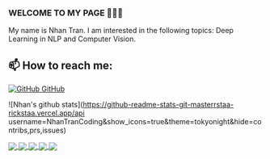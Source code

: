 ### WELCOME TO MY PAGE 👋👋👋
My name is Nhan Tran. I am interested in the following topics: Deep Learning in NLP and Computer Vision.<br>
## 📫 How to reach me: 
[![GitHub](https://i.stack.imgur.com/tskMh.png) GitHub](https://github.com/NhanTranCoding/)<br>

![Nhan's github stats](https://github-readme-stats-git-masterrstaa-rickstaa.vercel.app/api  username=NhanTranCoding&show_icons=true&theme=tokyonight&hide=contribs,prs,issues)

<a href="https://github.com/NhanTranCoding/CNN_Predict_Natural_Scenes/">
  <!-- Change the `github-readme-stats.anuraghazra1.vercel.app` to `github-readme-stats.vercel.app`  -->
  <img align="center" src="https://github-readme-stats.anuraghazra1.vercel.app/api/pin/?username=NhanTranCoding&repo=CNN_Predict_Natural_Scenes&theme=radical" />
</a>    
<a href="https://github.com/NhanTranCoding/Count_Space_Parking_Car">
  <!-- Change the `github-readme-stats.anuraghazra1.vercel.app` to `github-readme-stats.vercel.app`  -->
  <img align="center" src="https://github-readme-stats.anuraghazra1.vercel.app/api/pin/?username=NhanTranCoding&repo=Count_Space_Parking_Car&theme=merko" />
</a>
<a href="https://github.com/NhanTranCoding/People_Counter_Yolov8">
  <!-- Change the `github-readme-stats.anuraghazra1.vercel.app` to `github-readme-stats.vercel.app`  -->
  <img align="center" src="https://github-readme-stats.anuraghazra1.vercel.app/api/pin/?username=NhanTranCoding&repo=People_Counter_Yolov8&theme=gruvbox" />
</a> 
<a href="https://github.com/NhanTranCoding/ML_Classfication_Customer_Churn/">
  <!-- Change the `github-readme-stats.anuraghazra1.vercel.app` to `github-readme-stats.vercel.app`  -->
  <img align="center" src="https://github-readme-stats.anuraghazra1.vercel.app/api/pin/?username=NhanTranCoding&repo=ML_Classfication_Customer_Churn&theme=dark" />
</a>
<a href="https://github.com/NhanTranCoding/ML_NLP_PredictJob">
  <!-- Change the `github-readme-stats.anuraghazra1.vercel.app` to `github-readme-stats.vercel.app`  -->
  <img align="center" src="https://github-readme-stats.anuraghazra1.vercel.app/api/pin/?username=NhanTranCoding&repo=ML_NLP_PredictJob&theme=onedark" />
</a>    
